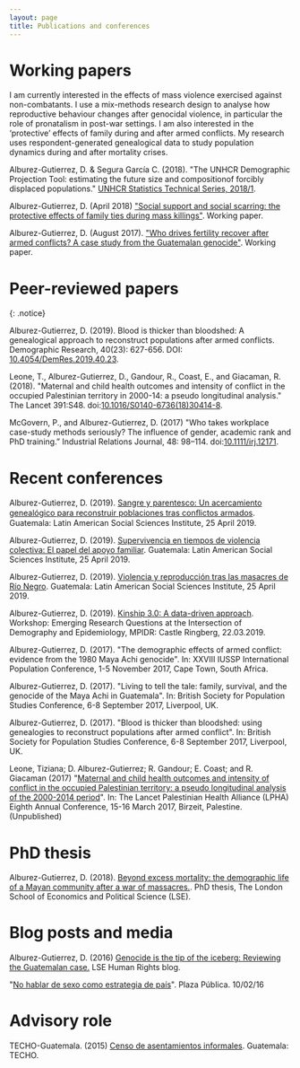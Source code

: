 ```yaml
---
layout: page
title: Publications and conferences
---
```


#  Working papers

I am currently interested in the effects of mass violence exercised against non-combatants. I use a mix-methods research design to analyse how reproductive behaviour changes after genocidal violence, in particular the role of pronatalism in post-war settings. I am also interested in the ‘protective’ effects of family during and after armed conflicts. My research uses respondent-generated genealogical data to study population dynamics during and after mortality crises.

Alburez-Gutierrez, D. & Segura García C. (2018). "The UNHCR Demographic Projection Tool: estimating the future size and compositionof forcibly displaced populations." [UNHCR Statistics Technical Series, 2018/1](http://www.unhcr.org/en-au/5ae9ee747.pdf).

Alburez-Gutierrez, D. (April 2018) ["Social support and social scarring: the protective effects of family ties during mass killings"](pdf/SUDA18_Alburez.pdf). Working paper.

Alburez-Gutierrez, D. (August 2017). ["Who drives fertility recover after armed conflicts? A case study from the Guatemalan genocide"](pdf/IUSSP17_demographic_effects_conflict_alburez.pdf). Working paper.

# Peer-reviewed papers

{: .notice}

Alburez-Gutierrez, D. (2019). Blood is thicker than bloodshed: A genealogical approach to reconstruct populations after armed conflicts. Demographic Research, 40(23): 627-656. DOI: [10.4054/DemRes.2019.40.23](https://www.demographic-research.org/volumes/vol40/23/).

Leone, T., Alburez-Gutierrez, D., Gandour, R., Coast, E., and Giacaman, R. (2018). "Maternal and child health outcomes and intensity of conflict in the occupied Palestinian territory in 2000-14: a pseudo longitudinal analysis." The Lancet 391:S48. doi:[10.1016/S0140-6736(18)30414-8](https://doi.org/10.1016/S0140-6736(18)30414-8).

McGovern, P., and Alburez-Gutierrez, D. (2017) "Who takes workplace case-study methods seriously? The influence of gender, academic rank and PhD training.”  Industrial Relations Journal, 48: 98–114. doi:[10.1111/irj.12171](http://onlinelibrary.wiley.com/doi/10.1111/irj.12171/full).

# Recent conferences

Alburez-Gutierrez, D. (2019). [Sangre y parentesco: Un acercamiento genealógico para reconstruir poblaciones tras conﬂictos armados](pdf/1_alburez_metodos_FLACSO.pdf). Guatemala: Latin American Social Sciences Institute, 25 April 2019.

Alburez-Gutierrez, D. (2019). [Supervivencia en tiempos de violencia colectiva: El papel del apoyo familiar](pdf/2_alburez_mortalidad_FLACSO.pdf). Guatemala: Latin American Social Sciences Institute, 25 April 2019.

Alburez-Gutierrez, D. (2019). [Violencia y reproducción tras las masacres de Río Negro](pdf/3_alburez_fecundidad_FLACSO.pdf). Guatemala: Latin American Social Sciences Institute, 25 April 2019.

Alburez-Gutierrez, D. (2019). [Kinship 3.0: A data-driven approach](pdf/alburez_kinship_3.0.pdf). Workshop: Emerging Research Questions at the Intersection of Demography and Epidemiology, MPIDR: Castle Ringberg, 22.03.2019. 

Alburez-Gutierrez, D. (2017). "The demographic effects of armed conflict: evidence from the 1980 Maya Achi genocide". In: XXVIII IUSSP International Population Conference, 1-5 November 2017, Cape Town, South Africa.

Alburez-Gutierrez, D. (2017). "Living to tell the tale: family, survival, and the genocide of the Maya Achi in Guatemala". In: British Society for Population Studies Conference, 6-8 September 2017, Liverpool, UK.

Alburez-Gutierrez, D. (2017). "Blood is thicker than bloodshed: using genealogies to reconstruct populations after armed conflict". In: British Society for Population Studies Conference, 6-8 September 2017, Liverpool, UK. 

Leone, Tiziana; D. Alburez-Gutierrez; R. Gandour; E. Coast; and R. Giacaman (2017) "[Maternal and child health outcomes and intensity of conflict in the occupied Palestinian territory: a pseudo longitudinal analysis of the 2000-2014 period](http://eprints.lse.ac.uk/69993/)". In: The Lancet Palestinian Health Alliance (LPHA) Eighth Annual Conference, 15-16 March 2017, Birzeit, Palestine. (Unpublished) 

# PhD thesis

Alburez-Gutierrez, D. (2018). [Beyond excess mortality: the demographic life of a Mayan community after a war of massacres.](http://etheses.lse.ac.uk/3872/). PhD thesis, The London School of Economics and Political Science (LSE). 

# Blog posts and media

Alburez-Gutierrez, D. (2016) [Genocide is the tip of the iceberg: Reviewing the Guatemalan case.](http://blogs.lse.ac.uk/humanrights/2016/02/18/genocide-is-the-tip-of-the-iceberg-reviewing-the-guatemalan-case/) LSE Human Rights blog.

"[No hablar de sexo como estrategia de país](https://www.plazapublica.com.gt/content/no-hablar-de-sexo-como-estrategia-de-pais)". Plaza Pública. 10/02/16

# Advisory role

TECHO-Guatemala. (2015) [Censo de asentamientos informales](https://drive.google.com/file/d/0B1-hHd84EQSOWUd1SE1qeTFUcEk/view?usp=sharing). Guatemala: TECHO.